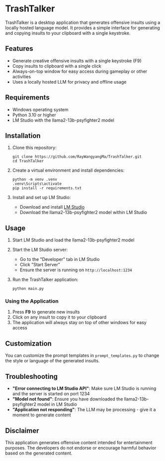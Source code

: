 # TrashTalker

TrashTalker is a desktop application that generates offensive insults using a locally hosted language model. It provides a simple interface for generating and copying insults to your clipboard with a single keystroke.

## Features

- Generate creative offensive insults with a single keystroke (F9)
- Copy insults to clipboard with a single click
- Always-on-top window for easy access during gameplay or other activities
- Uses a locally hosted LLM for privacy and offline usage

## Requirements

- Windows operating system
- Python 3.10 or higher
- LM Studio with the llama2-13b-psyfighter2 model

## Installation

1. Clone this repository:
   ```
   git clone https://github.com/RayWangyangMa/TrashTalker.git
   cd TrashTalker
   ```

2. Create a virtual environment and install dependencies:
   ```
   python -m venv .venv
   .venv\Scripts\activate
   pip install -r requirements.txt
   ```

3. Install and set up LM Studio:
   - Download and install [LM Studio](https://lmstudio.ai/)
   - Download the llama2-13b-psyfighter2 model within LM Studio

## Usage

1. Start LM Studio and load the llama2-13b-psyfighter2 model
2. Start the LM Studio server:
   - Go to the "Developer" tab in LM Studio
   - Click "Start Server"
   - Ensure the server is running on `http://localhost:1234`

3. Run the TrashTalker application:
   ```
   python main.py
   ```

### Using the Application

1. Press **F9** to generate new insults
2. Click on any insult to copy it to your clipboard
3. The application will always stay on top of other windows for easy access

## Customization

You can customize the prompt templates in `prompt_templates.py` to change the style or language of the generated insults.

## Troubleshooting

- **"Error connecting to LM Studio API"**: Make sure LM Studio is running and the server is started on port 1234
- **"Model not found"**: Ensure you have downloaded the llama2-13b-psyfighter2 model in LM Studio
- **"Application not responding"**: The LLM may be processing - give it a moment to generate content

## Disclaimer

This application generates offensive content intended for entertainment purposes. The developers do not endorse or encourage harmful behavior based on the generated content.
